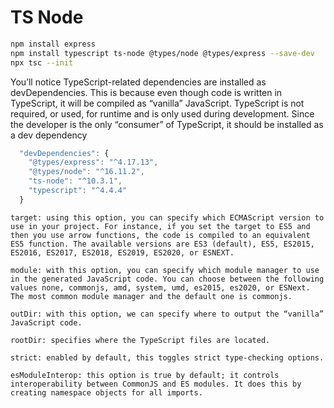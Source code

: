# TS Node

```BASH
npm install express
npm install typescript ts-node @types/node @types/express --save-dev
npx tsc --init

```

You’ll notice TypeScript-related dependencies are installed as devDependencies. This is because even though code is written in TypeScript, it will be compiled as “vanilla” JavaScript. TypeScript is not required, or used, for runtime and is only used during development. Since the developer is the only “consumer” of TypeScript, it should be installed as a dev dependency

```js
  "devDependencies": {
    "@types/express": "^4.17.13",
    "@types/node": "^16.11.2",
    "ts-node": "^10.3.1",
    "typescript": "^4.4.4"
  }
```

```text
target: using this option, you can specify which ECMAScript version to use in your project. For instance, if you set the target to ES5 and then you use arrow functions, the code is compiled to an equivalent ES5 function. The available versions are ES3 (default), ES5, ES2015, ES2016, ES2017, ES2018, ES2019, ES2020, or ESNEXT.

module: with this option, you can specify which module manager to use in the generated JavaScript code. You can choose between the following values none, commonjs, amd, system, umd, es2015, es2020, or ESNext. The most common module manager and the default one is commonjs.

outDir: with this option, we can specify where to output the “vanilla” JavaScript code.

rootDir: specifies where the TypeScript files are located.

strict: enabled by default, this toggles strict type-checking options.

esModuleInterop: this option is true by default; it controls interoperability between CommonJS and ES modules. It does this by creating namespace objects for all imports.
```
